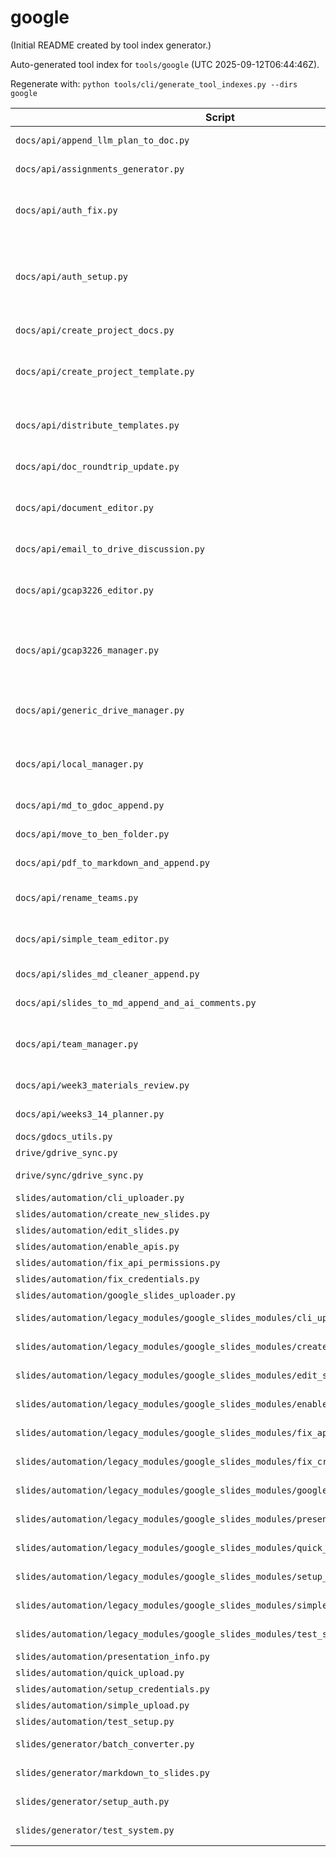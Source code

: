 # google

(Initial README created by tool index generator.)


<!-- AUTO_TOOL_INDEX:START -->
Auto-generated tool index for `tools/google` (UTC 2025-09-12T06:44:46Z).

Regenerate with: `python tools/cli/generate_tool_indexes.py --dirs google`

| Script | Summary | Run Hint |
|--------|---------|----------|
| `docs/api/append_llm_plan_to_doc.py` | !/usr/bin/env python3 | `python -m tools.google.docs.api.append_llm_plan_to_doc` |
| `docs/api/assignments_generator.py` | !/usr/bin/env python3 | `python -m tools.google.docs.api.assignments_generator` |
| `docs/api/auth_fix.py` | Simplified Authentication Setup for GCAP 3226 | `python -m tools.google.docs.api.auth_fix` |
| `docs/api/auth_setup.py` | Google API Authentication Setup for GCAP 3226 Team Management | `import tools.google.docs.api.auth_setup` |
| `docs/api/create_project_docs.py` | !/usr/bin/env python3 | `python -m tools.google.docs.api.create_project_docs` |
| `docs/api/create_project_template.py` | GCAP 3226 Project Template Creator | `python -m tools.google.docs.api.create_project_template` |
| `docs/api/distribute_templates.py` | Template Distributor for GCAP 3226 Teams | `python -m tools.google.docs.api.distribute_templates` |
| `docs/api/doc_roundtrip_update.py` | !/usr/bin/env python3 | `python -m tools.google.docs.api.doc_roundtrip_update` |
| `docs/api/document_editor.py` | Document Editor for GCAP 3226 Teams | `python -m tools.google.docs.api.document_editor` |
| `docs/api/email_to_drive_discussion.py` | !/usr/bin/env python3 | `python -m tools.google.docs.api.email_to_drive_discussion` |
| `docs/api/gcap3226_editor.py` | GCAP 3226 Document Editor - For 8 Teams | `python -m tools.google.docs.api.gcap3226_editor` |
| `docs/api/gcap3226_manager.py` | GCAP 3226 Team Manager - Customized for 8 Teams | `python -m tools.google.docs.api.gcap3226_manager` |
| `docs/api/generic_drive_manager.py` | Generic Google Drive Project Manager | `python -m tools.google.docs.api.generic_drive_manager` |
| `docs/api/local_manager.py` | Local File Manager for GCAP 3226 Team System | `python -m tools.google.docs.api.local_manager` |
| `docs/api/md_to_gdoc_append.py` | !/usr/bin/env python3 | `python -m tools.google.docs.api.md_to_gdoc_append` |
| `docs/api/move_to_ben_folder.py` | !/usr/bin/env python3 | `python -m tools.google.docs.api.move_to_ben_folder` |
| `docs/api/pdf_to_markdown_and_append.py` | !/usr/bin/env python3 | `python -m tools.google.docs.api.pdf_to_markdown_and_append` |
| `docs/api/rename_teams.py` | GCAP 3226 Folder Renamer | `python -m tools.google.docs.api.rename_teams` |
| `docs/api/simple_team_editor.py` | GCAP 3226 Simple Team Editor | `python -m tools.google.docs.api.simple_team_editor` |
| `docs/api/slides_md_cleaner_append.py` | !/usr/bin/env python3 | `python -m tools.google.docs.api.slides_md_cleaner_append` |
| `docs/api/slides_to_md_append_and_ai_comments.py` | !/usr/bin/env python3 | `python -m tools.google.docs.api.slides_to_md_append_and_ai_comments` |
| `docs/api/team_manager.py` | Team Management System for GCAP 3226 | `python -m tools.google.docs.api.team_manager` |
| `docs/api/week3_materials_review.py` | !/usr/bin/env python3 | `python -m tools.google.docs.api.week3_materials_review` |
| `docs/api/weeks3_14_planner.py` | !/usr/bin/env python3 | `python -m tools.google.docs.api.weeks3_14_planner` |
| `docs/gdocs_utils.py` | (no summary) | `import tools.google.docs.gdocs_utils` |
| `drive/gdrive_sync.py` | (no summary) | `import tools.google.drive.gdrive_sync` |
| `drive/sync/gdrive_sync.py` | !/usr/bin/env python3 | `python -m tools.google.drive.sync.gdrive_sync` |
| `slides/automation/cli_uploader.py` | (no summary) | `import tools.google.slides.automation.cli_uploader` |
| `slides/automation/create_new_slides.py` | (no summary) | `import tools.google.slides.automation.create_new_slides` |
| `slides/automation/edit_slides.py` | (no summary) | `import tools.google.slides.automation.edit_slides` |
| `slides/automation/enable_apis.py` | (no summary) | `import tools.google.slides.automation.enable_apis` |
| `slides/automation/fix_api_permissions.py` | (no summary) | `import tools.google.slides.automation.fix_api_permissions` |
| `slides/automation/fix_credentials.py` | (no summary) | `import tools.google.slides.automation.fix_credentials` |
| `slides/automation/google_slides_uploader.py` | (no summary) | `import tools.google.slides.automation.google_slides_uploader` |
| `slides/automation/legacy_modules/google_slides_modules/cli_uploader.py` | !/usr/bin/env python3 | `python -m tools.google.slides.automation.legacy_modules.google_slides_modules.cli_uploader` |
| `slides/automation/legacy_modules/google_slides_modules/create_new_slides.py` | !/usr/bin/env python3 | `python -m tools.google.slides.automation.legacy_modules.google_slides_modules.create_new_slides` |
| `slides/automation/legacy_modules/google_slides_modules/edit_slides.py` | !/usr/bin/env python3 | `python -m tools.google.slides.automation.legacy_modules.google_slides_modules.edit_slides` |
| `slides/automation/legacy_modules/google_slides_modules/enable_apis.py` | !/usr/bin/env python3 | `python -m tools.google.slides.automation.legacy_modules.google_slides_modules.enable_apis` |
| `slides/automation/legacy_modules/google_slides_modules/fix_api_permissions.py` | !/usr/bin/env python3 | `python -m tools.google.slides.automation.legacy_modules.google_slides_modules.fix_api_permissions` |
| `slides/automation/legacy_modules/google_slides_modules/fix_credentials.py` | !/usr/bin/env python3 | `python -m tools.google.slides.automation.legacy_modules.google_slides_modules.fix_credentials` |
| `slides/automation/legacy_modules/google_slides_modules/google_slides_uploader.py` | !/usr/bin/env python3 | `import tools.google.slides.automation.legacy_modules.google_slides_modules.google_slides_uploader` |
| `slides/automation/legacy_modules/google_slides_modules/presentation_info.py` | !/usr/bin/env python3 | `import tools.google.slides.automation.legacy_modules.google_slides_modules.presentation_info` |
| `slides/automation/legacy_modules/google_slides_modules/quick_upload.py` | !/usr/bin/env python3 | `python -m tools.google.slides.automation.legacy_modules.google_slides_modules.quick_upload` |
| `slides/automation/legacy_modules/google_slides_modules/setup_credentials.py` | !/usr/bin/env python3 | `python -m tools.google.slides.automation.legacy_modules.google_slides_modules.setup_credentials` |
| `slides/automation/legacy_modules/google_slides_modules/simple_upload.py` | !/usr/bin/env python3 | `python -m tools.google.slides.automation.legacy_modules.google_slides_modules.simple_upload` |
| `slides/automation/legacy_modules/google_slides_modules/test_setup.py` | !/usr/bin/env python3 | `python -m tools.google.slides.automation.legacy_modules.google_slides_modules.test_setup` |
| `slides/automation/presentation_info.py` | (no summary) | `import tools.google.slides.automation.presentation_info` |
| `slides/automation/quick_upload.py` | (no summary) | `import tools.google.slides.automation.quick_upload` |
| `slides/automation/setup_credentials.py` | (no summary) | `import tools.google.slides.automation.setup_credentials` |
| `slides/automation/simple_upload.py` | (no summary) | `import tools.google.slides.automation.simple_upload` |
| `slides/automation/test_setup.py` | (no summary) | `import tools.google.slides.automation.test_setup` |
| `slides/generator/batch_converter.py` | !/usr/bin/env python3 | `python -m tools.google.slides.generator.batch_converter` |
| `slides/generator/markdown_to_slides.py` | !/usr/bin/env python3 | `python -m tools.google.slides.generator.markdown_to_slides` |
| `slides/generator/setup_auth.py` | !/usr/bin/env python3 | `python -m tools.google.slides.generator.setup_auth` |
| `slides/generator/test_system.py` | !/usr/bin/env python3 | `import tools.google.slides.generator.test_system` |

<!-- AUTO_TOOL_INDEX:END -->
